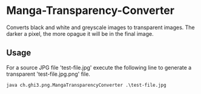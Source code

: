 # Manga-Transparency-Converter

Converts black and white and greyscale images to transparent images.
The darker a pixel, the more opague it will be in the final image.

## Usage

For a source JPG file 'test-file.jpg' execute the following line to generate a transparent 'test-file.jpg.png' file.

    java ch.ghi3.png.MangaTransparencyConverter .\test-file.jpg
